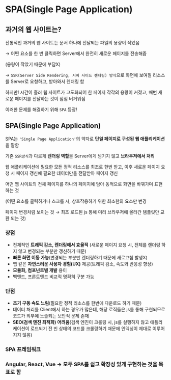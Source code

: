 # SPA(Single Page Application)

## 과거의 웹 사이트는?

전통적인 과거의 웹 사이트는 문서 하나에 전달되는 파일의 용량이 작았음

→ 어떤 요소를 한 번 클릭하면 Server에서 완전히 새로운 페이지를 전송해줌

(용량이 작았기 때문에 부담X)

→ `SSR(Server Side Rendering, 서버 사이드 렌더링) 방식`으로 화면에 보여질 리소스를 Server로 요청하고, 받아와서 렌더링 함

하지만! 시간이 흘러 웹 사이트가 고도화되어 한 페이지 각각의 용량이 커졌고, 매번 새로운 페이지를 전달하는 것이 점점 버거워짐

이러한 문제를 해결하기 위해 `SPA` 등장!

## SPA(Single Page Application)

SPA는 `'Single Page Application'`의 약자로 **단일 페이지로 구성된 웹 애플리케이션**을 말함

기존 `SSR방식`과 다르게 **렌더링 역할**을 Server에게 넘기지 않고 **브라우저에서 처리**

웹 애플리케이션에 필요한 모든 정적 리소스를 최초로 한번 받고, 이후 새로운 페이지 요청 시 페이지 갱신에 필요한 데이터만을 전달받아 페이지 갱신

어떤 웹 사이트의 전체 페이지를 하나의 페이지에 담아 동적으로 화면을 바꿔가며 표현하는 것

(어떤 요소를 클릭하거나 스크롤 시, 상호작용하기 위한 최소한의 요소만 변경

페이지 변경처럼 보이는 것 → 최초 로드된 js 통해 미리 브라우저에 올라간 템플릿만 교환 되는 것)

### 장점

- 전체적인 **트래픽 감소, 렌더링에서 효율적** (새로운 페이지 요청 시, 전체를 렌더링 하지 않고 변경되는 부분만 갱신하기 때문)
- **빠른 화면 이동 가능**(변경되는 부분만 렌더링하기 때문에 새로고침 발생X)
- 앱 같은 **자연스러운 사용자 경험(UX)** 제공(트래픽 감소, 속도와 반응성 향상)
- **모듈화, 컴포넌트별 개발** 용이
- 백엔드, 프론트엔드 비교적 명확히 구분 가능

### 단점

- **초기 구동 속도 느림**(필요한 정적 리소스를 한번에 다운로드 하기 때문)
- 데이터 처리를 Client에서 하는 경우가 많은데, 해당 로직들은 js를 통해 구현되므로 코드가 외부에 노출되는 보안적 문제 존재
- **SEO(검색 엔진 최적화) 어려움**(검색 엔진이 크롤링 시, js를 실행하지 않고 애플리케이션이 로드되기 전 빈 상태의 코드를 크롤링하기 때문에 인덱싱이 제대로 이루어지지 않음)

### SPA 프레임워크

### Angular, React, Vue → 모두 SPA를 쉽고 확장성 있게 구현하는 것을 목표로 함